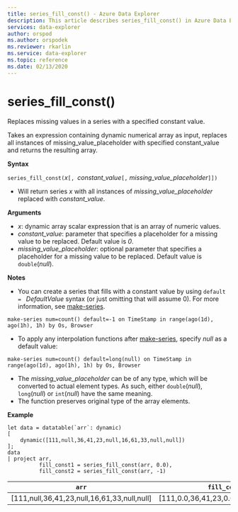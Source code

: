 ```yaml
---
title: series_fill_const() - Azure Data Explorer
description: This article describes series_fill_const() in Azure Data Explorer.
services: data-explorer
author: orspod
ms.author: orspodek
ms.reviewer: rkarlin
ms.service: data-explorer
ms.topic: reference
ms.date: 02/13/2020
---
```

# series_fill_const()

Replaces missing values in a series with a specified constant value.

Takes an expression containing dynamic numerical array as input, replaces all instances of missing_value_placeholder with specified constant_value and returns the resulting array.

**Syntax**

`series_fill_const(`*x*`[, `*constant_value*`[,` *missing_value_placeholder*`]])`
* Will return series *x* with all instances of *missing_value_placeholder* replaced with *constant_value*.

**Arguments**

* *x*: dynamic array scalar expression that is an array of numeric values.
* *constant_value*: parameter that specifies a placeholder for a missing value to be replaced. Default value is *0*. 
* *missing_value_placeholder*: optional parameter that specifies a placeholder for a missing value to be replaced. Default value is `double`(*null*).

**Notes**
* You can create a series that fills with a constant value by using `default = ` *DefaultValue* syntax (or just omitting that will assume 0). For more information, see [make-series](make-seriesoperator.md).

```kusto
make-series num=count() default=-1 on TimeStamp in range(ago(1d), ago(1h), 1h) by Os, Browser
```
  
* To apply any interpolation functions after [make-series](make-seriesoperator.md), specify *null* as a default value: 

```kusto
make-series num=count() default=long(null) on TimeStamp in range(ago(1d), ago(1h), 1h) by Os, Browser
```
  
* The *missing_value_placeholder* can be of any type, which will be converted to actual element types. As such, either `double`(*null*), `long`(*null*) or `int`(*null*) have the same meaning.
* The function preserves original type of the array elements. 

**Example**

```kusto
let data = datatable(`arr`: dynamic)
[
    dynamic([111,null,36,41,23,null,16,61,33,null,null])   
];
data 
| project arr, 
          fill_const1 = series_fill_const(arr, 0.0),
          fill_const2 = series_fill_const(arr, -1)  
```

|`arr`|`fill_const1`|`fill_const2`|
|---|---|---|
|[111,null,36,41,23,null,16,61,33,null,null]|[111,0.0,36,41,23,0.0,16,61,33,0.0,0.0]|[111,-1,36,41,23,-1,16,61,33,-1,-1]|